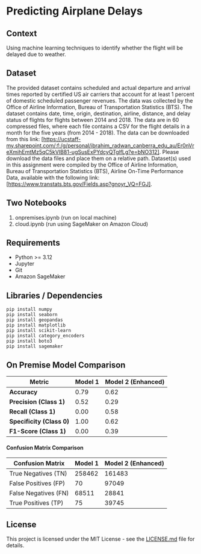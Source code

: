 # Predicting Airplane Delays

## Context

Using machine learning techniques to identify whether the flight will be delayed due to weather.

## Dataset

The provided dataset contains scheduled and actual departure and arrival times reported by certified US air carriers that account for at least 1 percent of domestic scheduled passenger revenues. The data was collected by the Office of Airline Information, Bureau of Transportation Statistics (BTS). The dataset contains date, time, origin, destination, airline, distance, and delay status of flights for flights between 2014 and 2018.
The data are in 60 compressed files, where each file contains a CSV for the flight details in a month for the five years (from 2014 - 2018). The data can be downloaded from this link: [https://ucstaff-my.sharepoint.com/:f:/g/personal/ibrahim_radwan_canberra_edu_au/Er0nVreXmihEmtMz5qC5kVIB81-ugSusExPYdcyQTglfLg?e=bNO312]. Please download the data files and place them on a relative path. Dataset(s) used in this assignment were compiled by the Office of Airline Information, Bureau of Transportation Statistics (BTS), Airline On-Time Performance Data, available with the following link: [https://www.transtats.bts.gov/Fields.asp?gnoyr_VQ=FGJ]. 

## Two Notebooks 
1.  onpremises.ipynb (run on local machine) 
2.  cloud.ipynb (run using SageMaker on Amazon Cloud)

## Requirements
* Python >= 3.12 
* Jupyter 
* Git 
* Amazon SageMaker 

## Libraries / Dependencies 
```
pip install numpy
pip install seaborn 
pip install geopandas
pip install matplotlib
pip install scikit-learn 
pip install category_encoders 
pip install boto3
pip install sagemaker 
```

## On Premise Model Comparison

| Metric                  | Model 1       | Model 2 (Enhanced)|
|-------------------------|---------------|-----------------|
| **Accuracy**            | 0.79          | 0.62           |
| **Precision (Class 1)** | 0.52          | 0.29           |
| **Recall (Class 1)**    | 0.00          | 0.58           |
| **Specificity (Class 0)** | 1.00        | 0.62           |
| **F1-Score (Class 1)**  | 0.00          | 0.39           |

#### Confusion Matrix Comparison

| **Confusion Matrix**                  | Model 1       | Model 2 (Enhanced)|
|---------------------------------------|---------------|-----------------|
| True Negatives (TN)                   | 258462        | 161483         |
| False Positives (FP)                  | 70            | 97049          |
| False Negatives (FN)                  | 68511         | 28841          |
| True Positives (TP)                   | 75            | 39745          |

## License
This project is licensed under the MIT License - see the [LICENSE.md](./LICENSE) file for details.
